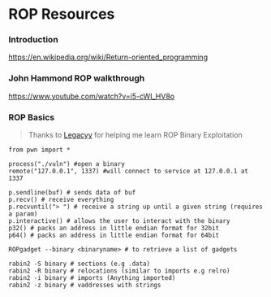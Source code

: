 # ROP Resources

### Introduction
https://en.wikipedia.org/wiki/Return-oriented_programming    

### John Hammond ROP walkthrough
https://www.youtube.com/watch?v=i5-cWI_HV8o  

### ROP Basics

> Thanks to [Legacyy](https://github.com/iilegacyyii) for helping me learn ROP Binary Exploitation

```
from pwn import *

process("./vuln") #open a binary
remote("127.0.0.1", 1337) #will connect to service at 127.0.0.1 at 1337

p.sendline(buf) # sends data of buf
p.recv() # receive everything
p.recvuntil("> ") # receive a string up until a given string (requires a param)
p.interactive() # allows the user to interact with the binary
p32() # packs an address in little endian format for 32bit
p64() # packs an address in little endian format for 64bit

ROPgadget --binary <binaryname> # to retrieve a list of gadgets

rabin2 -S binary # sections (e.g .data)
rabin2 -R binary # relocations (similar to imports e.g relro)
rabin2 -i binary # imports (Anything imported)
rabin2 -z binary # vaddresses with strings
```
